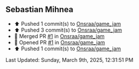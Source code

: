 <h2>Sebastian Mihnea</h2>

<!--RECENT_ACTIVITY:start-->
- ⬆️ Pushed 1 commit(s) to [Onsraa/game_jam](https://github.com/Onsraa/game_jam)<br>
- ⬆️ Pushed 3 commit(s) to [Onsraa/game_jam](https://github.com/Onsraa/game_jam)<br>
- 🎉 Merged PR [#1](https://github.com/Onsraa/game_jam/pull/1) in [Onsraa/game_jam](https://github.com/Onsraa/game_jam)<br>
- 💪 Opened PR [#1](https://github.com/Onsraa/game_jam/pull/1) in [Onsraa/game_jam](https://github.com/Onsraa/game_jam)<br>
- ⬆️ Pushed 1 commit(s) to [Onsraa/game_jam](https://github.com/Onsraa/game_jam)<br>
<!--RECENT_ACTIVITY:end-->
<!--RECENT_ACTIVITY:last_update-->
Last Updated: Sunday, March 9th, 2025, 12:31:51 PM
<!--RECENT_ACTIVITY:last_update_end-->

<!---LOL-STATS-START-HERE--->
<!---LOL-STATS-END-HERE--->
